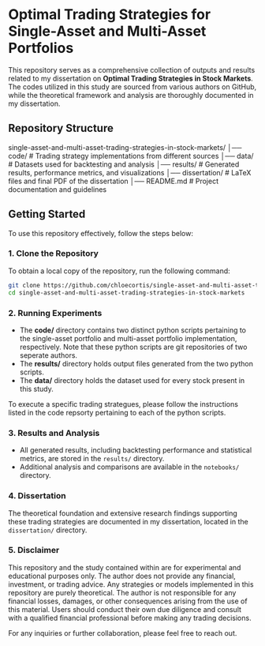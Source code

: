 # Optimal Trading Strategies for Single-Asset and Multi-Asset Portfolios

This repository serves as a comprehensive collection of outputs and results related to my dissertation on **Optimal Trading Strategies in Stock Markets**. The codes utilized in this study are sourced from various authors on GitHub, while the theoretical framework and analysis are thoroughly documented in my dissertation.

## Repository Structure

single-asset-and-multi-asset-trading-strategies-in-stock-markets/
│── code/               # Trading strategy implementations from different sources
│── data/               # Datasets used for backtesting and analysis
│── results/            # Generated results, performance metrics, and visualizations
│── dissertation/       # LaTeX files and final PDF of the dissertation
│── README.md           # Project documentation and guidelines

## Getting Started

To use this repository effectively, follow the steps below:

### 1. Clone the Repository
To obtain a local copy of the repository, run the following command:
```bash
git clone https://github.com/chloecortis/single-asset-and-multi-asset-trading-strategies-in-stock-markets.git
cd single-asset-and-multi-asset-trading-strategies-in-stock-markets
```

### 2. Running Experiments
- The **code/** directory contains two distinct python scripts pertaining to the single-asset portfolio and multi-asset portfolio implementation, respectively. Note that these python scripts are git repositories of two seperate authors.
- The **results/** directory holds output files generated from the two python scripts.
- The **data/** directory holds the dataset used for every stock present in this study.

To execute a specific trading strategues, please follow the instructions listed in the code repsorty pertaining to each of the python scripts.

### 3. Results and Analysis
- All generated results, including backtesting performance and statistical metrics, are stored in the `results/` directory.
- Additional analysis and comparisons are available in the `notebooks/` directory.

### 4. Dissertation
The theoretical foundation and extensive research findings supporting these trading strategies are documented in my dissertation, located in the `dissertation/` directory.

### 5. Disclaimer
This repository and the study contained within are for experimental and educational purposes only. The author does not provide any financial, investment, or trading advice. Any strategies or models implemented in this repository are purely theoretical. The author is not responsible for any financial losses, damages, or other consequences arising from the use of this material. Users should conduct their own due diligence and consult with a qualified financial professional before making any trading decisions.

For any inquiries or further collaboration, please feel free to reach out.

